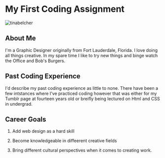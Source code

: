 # My First Coding Assignment #

![tinabelcher](https://user-images.githubusercontent.com/112026222/187050593-525ba417-40da-424a-b7c2-f78368e41f18.gif)

## About Me ##
I'm a Graphic Designer originally from Fort Lauderdale, Florida. I love doing all things creative. In my spare time I like to try new things and binge watch the Office and Bob's Burgers. 

## Past Coding Experience ##
I'd describe my past coding experience as little to none. There have been a few intstances where I've practiced coding however that was either for my Tumblr page at fourteen years old or breifly being lectured on Html and CSS in undergrad.

## Career Goals ##
1. Add web design as a hard skill

3. Become knowledgeable in diffeerent creative fields
4. Bring different cultural perspectives when it comes to creating work.
